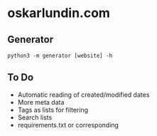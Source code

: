 # oskarlundin.com

## Generator

`python3 -m generator [website] -h`

## To Do

- Automatic reading of created/modified dates
- More meta data
- Tags as lists for filtering
- Search lists
- requirements.txt or corresponding
